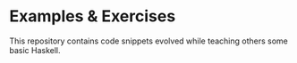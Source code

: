 Examples & Exercises
====================

This repository contains code snippets evolved while teaching others some
basic Haskell.

